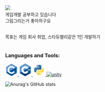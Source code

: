 <a href="https://www.instagram.com/raina_____official?igsh=MTd1bGpzMzBxNjN2dg%3D%3D&utm_source=qr" target="_blank">
    <img src="https://img.shields.io/badge/jinwook-E2E3DB?style=for-the-badge&logo=instagram&logoColor=DB3D14"/>
</a><br>
게임개발 공부하고 있습니다<br>
그림그리는거 좋아하구요<br><br>

목표는 게임 회사 취업, 스타듀밸리같은 1인 개발하기<br><br>


<h3 align="left">Languages and Tools:</h3>
<a href="https://www.cprogramming.com/" target="_blank" rel="noreferrer"> <img src="https://raw.githubusercontent.com/devicons/devicon/master/icons/c/c-original.svg" alt="c" width="40" height="40"/> </a> <a href="https://www.w3schools.com/cpp/" target="_blank" rel="noreferrer"> <img src="https://raw.githubusercontent.com/devicons/devicon/master/icons/cplusplus/cplusplus-original.svg" alt="cplusplus" width="40" height="40"/> </a> <a href="https://www.python.org" target="_blank" rel="noreferrer"> <img src="https://raw.githubusercontent.com/devicons/devicon/master/icons/python/python-original.svg" alt="python" width="40" height="40"/> </a> <a href="https://unity.com/" target="_blank" rel="noreferrer"> <img src="https://www.vectorlogo.zone/logos/unity3d/unity3d-icon.svg" alt="unity" width="40" height="40"/> </a>



![Anurag's GitHub stats](https://github-readme-stats.vercel.app/api?username=Jinwook700&show_icons=true&theme=holi)
